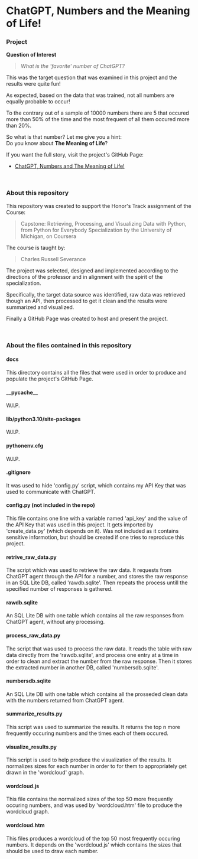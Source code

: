 # ChatGPT, Numbers and the Meaning of Life!  

### Project  

**Question of Interest**
> *What is the 'favorite' number of ChatGPT?*

This was the target question that was examined in this project 
and the results were quite fun!

As expected, based on the data that was trained,
not all numbers are equally probable to occur! 

To the contrary out of a sample of 10000 numbers 
there are 5 that occured more than 50% of the time
and the most frequent of all them occured more than 20%.

So what is that number? Let me give you a hint:  
Do you know about **The Meaning of Life**? 

If you want the full story, 
visit the project's GitHub Page:  
- [ChatGPT, Numbers and The Meaning of Life!](https://jzstats.github.io/chatgpt-numbers-and-the-meaning-of-life/)


<br> 

### About this repository

This repository was created to support 
the Honor's Track assignment of the Course:

> Capstone: Retrieving, Processing, and Visualizing Data with Python,
> from Python for Everybody Specialization
> by the University of Michigan, on Coursera

The course is taught by:

> Charles Russell Severance

The project was selected, designed and implemented 
according to the directions of the professor 
and in alignment with the spirit of the specialization. 

Specifically,
the target data source was identified, 
raw data was retrieved though an API,
then processed to get it clean
and the results were summarized and visualized.

Finally a GitHub Page was created to host and present the project.

<br>

### About the files contained in this repository

#### docs  
This directory contains all the files 
that were used in order to produce and populate
the project's GitHub Page.

#### \_\_pycache\_\_
W.I.P.

#### lib/python3.10/site-packages 
W.I.P.

#### pythonenv.cfg
W.I.P.
 
#### .gitignore
It was used to hide 'config.py' script,
which contains my API Key that was used 
to communicate with ChatGPT. 

#### config.py (not included in the repo)
This file contains one line with a variable named 'api_key' 
and the value of the API Key that was used in this project.
It gets imported by 'create_data.py' (which depends on it).
Was not included as it contains sensitive informotion,
but should be created if one tries to reproduce this project.

#### retrive_raw_data.py  
The script which was used to retrieve the raw data. 
It requests from ChatGPT agent through the API for a number, 
and stores the raw response in an SQL Lite DB, called 'rawdb.sqlite'.
Then repeats the process untill the specified number of responses is gathered.

#### rawdb.sqlite
An SQL Lite DB with one table which contains 
all the raw responses from ChatGPT agent,
without any processing.

#### process_raw_data.py
The script that was used to process the raw data.
It reads the table with raw data directly from the 'rawdb.sqlite',
and process one entry at a time in order to clean and extract 
the number from the raw response.
Then it stores the extracted number in another DB, 
called 'numbersdb.sqlite'.

#### numbersdb.sqlite
An SQL Lite DB with one table which contains 
all the prosseded clean data with the numbers 
returned from ChatGPT agent. 

#### summarize_results.py
This script was used to summarize the results.
It returns the top n more frequently occuring numbers 
and the times each of them occured.

#### visualize_results.py
This script is used to help produce the visualization of the results.
It normalizes sizes for each number 
in order to for them to appropriately get drawn
in the 'wordcloud' graph.

#### wordcloud.js
This file contains the normalized sizes
of the top 50 more frequently occuring numbers,
and was used by 'wordcloud.htm' file to produce
the wordcloud graph.

#### wordcloud.htm
This files produces a wordcloud of the top 50 
most frequently occuring numbers. 
It depends on the 'wordcloud.js' which contains 
the sizes that should be used to draw each number.



